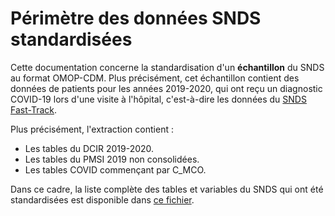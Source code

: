 # Périmètre des données SNDS standardisées
<!-- SPDX-License-Identifier: MPL-2.0 -->

Cette documentation concerne la standardisation d'un **échantillon** du SNDS au format OMOP-CDM. Plus précisément, cet échantillon contient des données de patients pour les années 2019-2020, qui ont reçu un diagnostic COVID-19 lors d'une visite à l'hôpital, c'est-à-dire les données du [SNDS Fast-Track](https://www.health-data-hub.fr/catalogue-de-donnees/snds-fast-track-donnees-du-systeme-national-des-donnees-de-sante-pour-les). 

Plus précisément, l'extraction contient : 

- Les tables du DCIR 2019-2020.
- Les tables du PMSI 2019 non consolidées.
- Les tables COVID commençant par C_MCO.

Dans ce cadre, la liste complète des tables et variables du SNDS qui ont été standardisées est disponible dans [ce fichier](https://documentation-snds.health-data-hub.fr/files/tables_variables_snds.xlsx).


